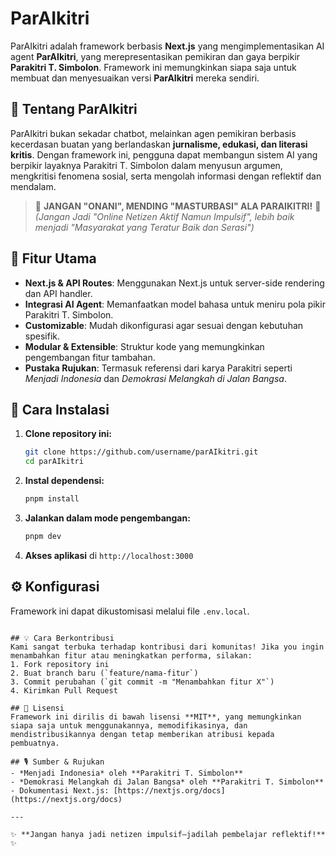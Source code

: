 # ParAIkitri

ParAIkitri adalah framework berbasis **Next.js** yang mengimplementasikan AI agent **ParAIkitri**, yang merepresentasikan pemikiran dan gaya berpikir **Parakitri T. Simbolon**. Framework ini memungkinkan siapa saja untuk membuat dan menyesuaikan versi **ParAIkitri** mereka sendiri.

## 📖 Tentang ParAIkitri

ParAIkitri bukan sekadar chatbot, melainkan agen pemikiran berbasis kecerdasan buatan yang berlandaskan **jurnalisme, edukasi, dan literasi kritis**. Dengan framework ini, pengguna dapat membangun sistem AI yang berpikir layaknya Parakitri T. Simbolon dalam menyusun argumen, mengkritisi fenomena sosial, serta mengolah informasi dengan reflektif dan mendalam.

> 🌟 **JANGAN "ONANI", MENDING "MASTURBASI" ALA PARAIKITRI!** 🌟  
> _(Jangan Jadi "Online Netizen Aktif Namun Impulsif", lebih baik menjadi "Masyarakat yang Teratur Baik dan Serasi")_

## 🎯 Fitur Utama
- **Next.js & API Routes**: Menggunakan Next.js untuk server-side rendering dan API handler.
- **Integrasi AI Agent**: Memanfaatkan model bahasa untuk meniru pola pikir Parakitri T. Simbolon.
- **Customizable**: Mudah dikonfigurasi agar sesuai dengan kebutuhan spesifik.
- **Modular & Extensible**: Struktur kode yang memungkinkan pengembangan fitur tambahan.
- **Pustaka Rujukan**: Termasuk referensi dari karya Parakitri seperti *Menjadi Indonesia* dan *Demokrasi Melangkah di Jalan Bangsa*.

## 🚀 Cara Instalasi

1. **Clone repository ini:**
   ```sh
   git clone https://github.com/username/parAIkitri.git
   cd parAIkitri
   ```
2. **Instal dependensi:**
   ```sh
   pnpm install
   ```
3. **Jalankan dalam mode pengembangan:**
   ```sh
   pnpm dev
   ```
4. **Akses aplikasi** di `http://localhost:3000`

## ⚙️ Konfigurasi

Framework ini dapat dikustomisasi melalui file `.env.local`.
```

## 💡 Cara Berkontribusi
Kami sangat terbuka terhadap kontribusi dari komunitas! Jika you ingin menambahkan fitur atau meningkatkan performa, silakan:
1. Fork repository ini
2. Buat branch baru (`feature/nama-fitur`)
3. Commit perubahan (`git commit -m "Menambahkan fitur X"`)
4. Kirimkan Pull Request

## 📜 Lisensi
Framework ini dirilis di bawah lisensi **MIT**, yang memungkinkan siapa saja untuk menggunakannya, memodifikasinya, dan mendistribusikannya dengan tetap memberikan atribusi kepada pembuatnya.

## 🎙️ Sumber & Rujukan
- *Menjadi Indonesia* oleh **Parakitri T. Simbolon**
- *Demokrasi Melangkah di Jalan Bangsa* oleh **Parakitri T. Simbolon**
- Dokumentasi Next.js: [https://nextjs.org/docs](https://nextjs.org/docs)

---

✨ **Jangan hanya jadi netizen impulsif—jadilah pembelajar reflektif!** ✨
